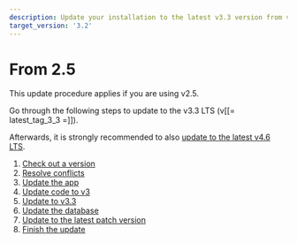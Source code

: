 ```yaml
---
description: Update your installation to the latest v3.3 version from v2.5.
target_version: '3.2'
---
```


# From 2.5

This update procedure applies if you are using v2.5.

Go through the following steps to update to the v3.3 LTS (v[[= latest_tag_3_3 =]]).

Afterwards, it is strongly recommended to also [update to the latest v4.6 LTS](../from_3.3/to_4.0.md).

1. [Check out a version](to_3.2.md)
1. [Resolve conflicts](to_3.2.md#2-resolve-conflicts)
1. [Update the app](to_3.2.md#3-update-the-app)
1. [Update code to v3](adapt_code_to_v3.md)
1. [Update to v3.3](to_3.3.md)
1. [Update the database](to_3.3.latest.md#6-update-the-database)
1. [Update to the latest patch version](to_3.3.latest.md#7-update-to-the-latest-patch-version)
1. [Finish the update](to_3.3.latest.md#8-finish-the-update)
